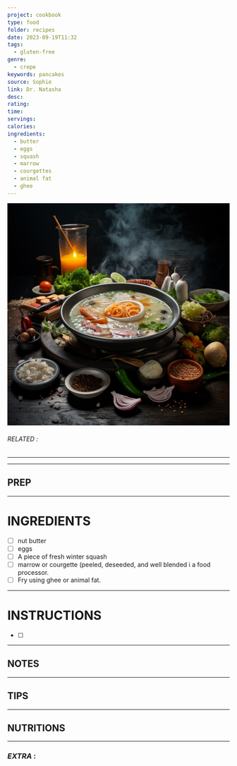 ```yaml
---
project: cookbook
type: food
folder: recipes
date: 2023-09-19T11:32
tags:
  - gluten-free
genre:
  - crepe
keywords: pancakes
source: Sophie
link: Dr. Natasha
desc: 
rating: 
time: 
servings: 
calories: 
ingredients:
  - butter
  - eggs
  - squash
  - marrow
  - courgettes
  - animal fat
  - ghee
---
```


![IMAGE](_default.png)

###### *RELATED* : 
---


---
## PREP



---
# INGREDIENTS

- [ ] nut butter
- [ ] eggs
- [ ] A piece of fresh winter squash 
- [ ] marrow or courgette (peeled, deseeded, and well blended i a food processor. 
- [ ] Fry using ghee or animal fat.

---
# INSTRUCTIONS

- [ ] 

---
## NOTES



---
## TIPS



---
## NUTRITIONS



---
### *EXTRA* :



